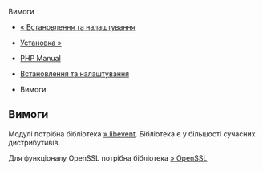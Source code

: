 Вимоги

-   [« Встановлення та налаштування](event.setup.md)
    
-   [Установка »](event.installation.md)
    
-   [PHP Manual](index.md)
    
-   [Встановлення та налаштування](event.setup.md)
    
-   Вимоги
    

## Вимоги

Модулі потрібна бібліотека [» libevent](http://libevent.org/). Бібліотека є у більшості сучасних дистрибутивів.

Для функціоналу OpenSSL потрібна бібліотека [» OpenSSL](http://www.openssl.org/)
